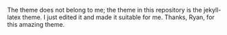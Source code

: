 The theme does not belong to me; the theme in this repository is the jekyll-latex theme. I just edited it and made it suitable for me. Thanks, Ryan, for this amazing theme.
